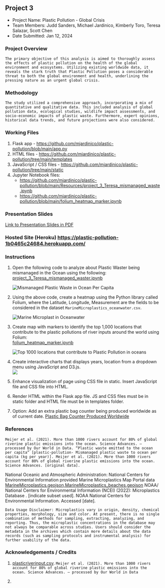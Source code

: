 ##  Project 3
* Project Name: Plastic Pollution - Global Crisis
* Team Members: Judd Sanders, Michael Jardinico, Kimberly Toro, Teresa Salazar, Scott Chen
* Date Submitted: Jan 12, 2024

### Project Overview
`The primary objective of this analysis is aimed to thoroughly assess the effects of plastic pollution on the health of the global environment and ecosystems. Utilizing existing worldwide data, it reveals the stark truth that Plastic Pollution poses a considerable threat to both the global environment and health, underlining the pressing nature as an urgent global crisis. `

### Methodology
`The study utilized a comprehensive approach, incorporating a mix of quantitative and qualitative data. This included analysis of global pollution data, ecological studies, wildlife impact assessments, and socio-economic impacts of plastic waste. Furthermore, expert opinions, historical data trends, and future projections were also considered.`

### Working Files
1. Flask app - https://github.com/mjardinico/plastic-pollution/blob/main/app.py
2. HTML files - https://github.com/mjardinico/plastic-pollution/tree/main/templates
3. JavaScript / CSS files - https://github.com/mjardinico/plastic-pollution/tree/main/static
4. Jupyter Notebook files: 
    - https://github.com/mjardinico/plastic-pollution/blob/main/Resources/project_3_Teresa_mismanaged_waste.ipynb 
    - https://github.com/mjardinico/plastic-pollution/blob/main/folium_heatmap_marker.ipynb 


### Presentation Slides
[Link to Presentation Slides in PDF](https://github.com/mjardinico/plastic-pollution/blob/main/Resources/Plastic_Pollution.pdf)


### Hosted Site (Heroku) https://plastic-pollution-1b0465c24684.herokuapp.com/ 

### Instructions
1. Open the following code to analyze about Plastic Waster being mismanaged in the Ocean using the following: [project_3_Teresa_mismanaged_waster.ipynb](https://github.com/mjardinico/plastic-pollution/blob/main/Resources/project_3_Teresa_mismanaged_waste.ipynb) 

    ![Mismanaged Plastic Waste in Ocean Per Capita](https://github.com/mjardinico/plastic-pollution/blob/main/Resources/mismanaged_plastic_waste_to_ocean_per_capita.png)

2. Using the above code, create a heatmap using the Python library called Folium, where the Latitude, Longitude, Measurement are the fields to be considered in the dataset `MarineMicroplastics_oceanwater.csv`.

    ![Marine Microplast in Oceanwater](https://github.com/mjardinico/plastic-pollution/blob/main/Resources/marine_microplastics_img.png)


2. Create map with markers to identify the top 1,000 locations that contribute to the plastic pollutions of river inputs around the world using Folium:  
[folium_heatmap_marker.ipynb](https://github.com/mjardinico/plastic-pollution/blob/main/folium_heatmap_marker.ipynb)
    
    <!-- ![Plastic Pollution River Input Heatmap](https://github.com/mjardinico/plastic-pollution/blob/main/Resources/40000_locations_river_inputs.png) -->

     ![Top 1000 locations that contribute to Plastic Pollution in oceans](https://github.com/mjardinico/plastic-pollution/blob/main/Resources/top_1000_river_inputs.png)

3. Create interactive charts that displays years, location from a dropdown menu using JavaScript and D3.js.  
    ![](https://github.com/mjardinico/plastic-pollution/blob/main/Resources/Flask_app_img.png)


4. Enhance visualization of page using CSS file in static. Insert JavaScript file and CSS file into HTML. 

5. Render HTML within the Flask app file. JS and CSS files must be in static folder and HTML file must be in templates folder.

6. Option: Add an extra plastic bag counter being produced worldwide as of current date. 
    [Plastic Bag Counter Produced Worldwide](https://plastic-pollution-1b0465c24684.herokuapp.com/bagcounter) 


### References
`Meijer et al. (2021). More than 1000 rivers account for 80% of global riverine plastic emissions into the ocean. Science Advances. – processed by Our World in Data. “Plastic waste emitted to the ocean per capita” [plastic-pollution- Mismanaged plastic waste to ocean per capita (kg per year)]. Meijer et al. (2021). More than 1000 rivers account for 80% of global riverine plastic emissions into the ocean. Science Advances. [original data].`

National Oceanic and Atmospheric Administration:
National Centers for Environmental Information provided Marine Microplastics Map Portal data [MarineMicroplastics.geojson,MarineMicroplastics_beaches.geojson](https://www.ncei.noaa.gov/products/microplastics)
NOAA/ National Centers for Environmental Information (NCEI) (2022): Microplastics Database . [indicate subset used]. NOAA National Centers for Environmental Information. Accessed [date].

`Data Usage Disclaimer: Microplastics vary in origin, density, chemical properties, morphology, size and color. At present, there is no single combination of methods for sampling, extracting, analyzing, and reporting. Thus, the microplastic concentrations in the database may not always be comparable across studies. Users should consider the metadata in the archives which contain more details about the data records (such as sampling protocols and instrumental analysis) for further usability of the data.`

### Acknowledgements / Credits
1. [plasticriverinput.csv](https://github.com/mjardinico/plastic-pollution/blob/main/Resources/plasticriverinput_area.csv). 
`Meijer et al. (2021). More than 1000 rivers account for 80% of global riverine plastic emissions into the ocean. Science Advances. – processed by Our World in Data`

2. 